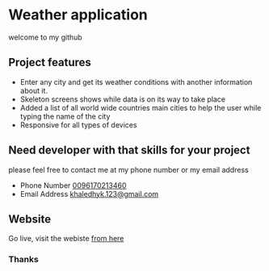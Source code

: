 # Weather application
welcome to my github

## Project features

- Enter any city and get its weather conditions with another information about it.
- Skeleton screens shows while data is on its way to take place
- Added a list of all world wide countries main cities to help the user while typing the name of the city
- Responsive for all types of devices

## Need developer with that skills for your project
please feel free to contact me at my phone number or my email address

- Phone Number [0096170213460](tel:+0096170213460)
- Email Address [khaledhyk.123@gmail.com](mailto:khaledhyk.123@gmail.com)

## Website
Go live, visit the webiste [from here](https://khaledalhayek.github.io/weather_app/)
 
### Thanks
